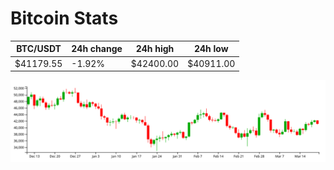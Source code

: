 # Bitcoin Stats

BTC/USDT|24h change|24h high|24h low|
|---|---|---|---|
|$41179.55|-1.92%|$42400.00|$40911.00|

<img src="./chart.svg">
